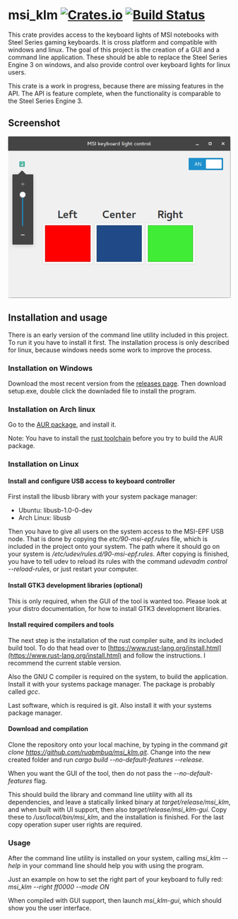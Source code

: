 # msi_klm [![Crates.io](https://img.shields.io/crates/v/msi_klm.svg)](https://crates.io/crates/msi_klm) [![Build Status](https://travis-ci.org/ruabmbua/msi_klm.svg)](https://travis-ci.org/ruabmbua/msi_klm) #

This crate provides access to the keyboard lights of MSI notebooks with Steel
Series gaming keyboards. It is cross platform and compatible with windows and
linux. The goal of this project is the creation of a GUI and a command line
application. These should be able to replace the Steel Series Engine 3 on
windows, and also provide control over keyboard lights for linux users.

This crate is a work in progress, because there are missing features in the API.
The API is feature complete, when the functionality is comparable to the Steel
Series Engine 3.

## Screenshot

![GUI screenshot](https://raw.githubusercontent.com/ruabmbua/msi_klm/stable/screenshot.png)

## Installation and usage

There is an early version of the command line utility included in this project.
To run it you have to install it first. The installation process is only
described for linux, because windows needs some work to improve the process.

### Installation on Windows

Download the most recent version from the [releases page](https://github.com/ruabmbua/msi_klm/releases).
Then download setup.exe, double click the downladed file to install the program.

### Installation on Arch linux

Go to the [AUR package](https://aur.archlinux.org/packages/msi-keyboard-light-manager/), and install it.

Note: You have to install the [rust toolchain](https://www.rust-lang.org/en-US/install.html) before you try to build the AUR package.

### Installation on Linux

#### Install and configure USB access to keyboard controller

First install the libusb library with your system package manager:

* Ubuntu: libusb-1.0-0-dev
* Arch Linux: libusb

Then you have to give all users on the system access to the MSI-EPF USB node.
That is done by copying the *etc/90-msi-epf.rules* file, which is included in
the project onto your system. The path where it should go on your system is
*/etc/udev/rules.d/90-msi-epf.rules*. After copying is finished, you have to
tell udev to reload its rules with the command *udevadm control --reload-rules*,
or just restart your computer.

#### Install GTK3 development libraries (optional)

This is only required, when the GUI of the tool is wanted too.
Please look at your distro documentation, for how to install GTK3 development libraries.

#### Install required compilers and tools

The next step is the installation of the rust compiler suite, and its included
build tool. To do that head over to
[https://www.rust-lang.org/install.html](https://www.rust-lang.org/install.html)
and follow the instructions. I recommend the current stable version.

Also the GNU C compiler is required on the system, to build the application.
Install it with your systems package manager. The package is probably called
*gcc*.

Last software, which is required is git. Also install it with your systems
package manager.

#### Download and compilation

Clone the repository onto your local machine, by
typing in the command *git clone https://github.com/ruabmbua/msi_klm.git*.
Change into the new created folder and run *cargo build --no-default-features --release*.

When you want the GUI of the tool, then do not pass the *--no-default-features* flag.

This should build the library and command line utility with all its dependencies, and leave
a statically linked binary at *target/release/msi_klm*, and when built with UI support,
then also *target/release/msi_klm-gui*. Copy these to
*/usr/local/bin/msi_klm*, and the installation is finished. For the last copy
operation super user rights are required.

### Usage

After the command line utility is installed on your system, calling
*msi_klm --help* in your command line should help you with using the program.

Just an example on how to set the right part of your keyboard to fully red:
*msi_klm --right ff0000 --mode ON*

When compiled with GUI support, then launch *msi_klm-gui*, which should show you the user interface.